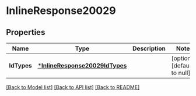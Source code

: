 # InlineResponse20029

## Properties
Name | Type | Description | Notes
------------ | ------------- | ------------- | -------------
**IdTypes** | [***InlineResponse20029IdTypes**](inline_response_200_29_id_types.md) |  | [optional] [default to null]

[[Back to Model list]](../README.md#documentation-for-models) [[Back to API list]](../README.md#documentation-for-api-endpoints) [[Back to README]](../README.md)

